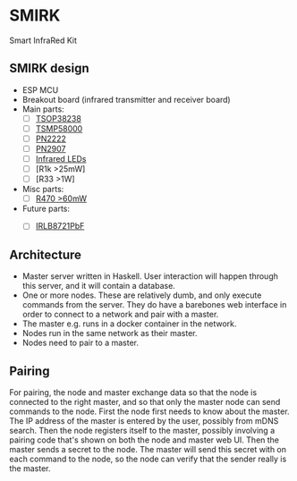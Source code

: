 SMIRK
===

Smart InfraRed Kit

## SMIRK design

- ESP MCU
- Breakout board (infrared transmitter and receiver board)
- Main parts:
  - [ ] [TSOP38238](https://nl.rs-online.com/web/p/products/7085086/)
  - [ ] [TSMP58000](https://nl.rs-online.com/web/p/ir-receivers/7730297)
  - [ ] [PN2222](https://www.adafruit.com/product/3599)
  - [ ] [PN2907](https://www.adafruit.com/product/3599)
  - [ ] [Infrared LEDs](https://www.adafruit.com/product/387)
  - [ ] [R1k >25mW]
  - [ ] [R33 >1W]
- Misc parts:
  - [ ] [R470 >60mW](https://nl.rs-online.com/web/p/products/1251133/)
- Future parts:
  - [ ] [IRLB8721PbF](https://www.adafruit.com/product/355)


## Architecture

- Master server written in Haskell. User interaction will happen through this server, and it will contain a database.
- One or more nodes. These are relatively dumb, and only execute commands from the server. They do have a barebones web interface in order to connect to a network and pair with a master.
- The master e.g. runs in a docker container in the network.
- Nodes run in the same network as their master.
- Nodes need to pair to a master. 

## Pairing

For pairing, the node and master exchange data so that the node is connected to the right master, and so that only the master node can send commands to the node.
First the node first needs to know about the master. The IP address of the master is entered by the user, possibly from mDNS search.
Then the node registers itself to the master, possibly involving a pairing code that's shown on both the node and master web UI.
Then the master sends a secret to the node. The master will send this secret with on each command to the node, so the node can verify that the sender really is the master.
